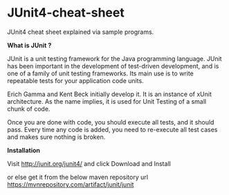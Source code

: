 # JUnit4-cheat-sheet
JUnit4 cheat sheet explained  via sample programs.

**What is JUnit ?**

JUnit is a unit testing framework for the Java programming language. JUnit has been important in the development of test-driven development, and is one of a family of unit testing frameworks. Its main use is to write repeatable tests for your application code units.

Erich Gamma and Kent Beck initially develop it. It is an instance of xUnit architecture. As the name implies, it is used for Unit Testing of a small chunk of code.

Once you are done with code, you should execute all tests, and it should pass. Every time any code is added, you need to re-execute all test cases and makes sure nothing is broken.

**Installation**

Visit http://junit.org/junit4/ and click Download and Install

or else get it from the below maven repository url
https://mvnrepository.com/artifact/junit/junit


